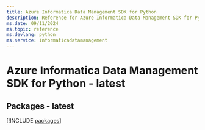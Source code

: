 ```yaml
---
title: Azure Informatica Data Management SDK for Python
description: Reference for Azure Informatica Data Management SDK for Python
ms.date: 09/11/2024
ms.topic: reference
ms.devlang: python
ms.service: informaticadatamanagement
---
```

# Azure Informatica Data Management SDK for Python - latest
## Packages - latest
[!INCLUDE [packages](informatica-data-management-index.md)]